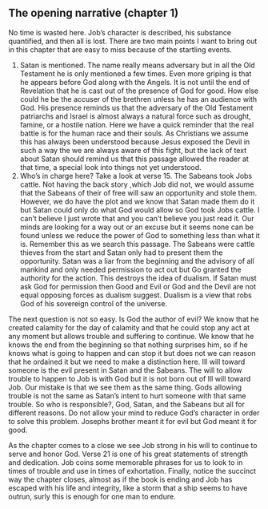 ## The opening narrative (chapter 1)

No time is wasted here. Job’s character is described, his substance quantified, and then all is lost. There are two main points I want to bring out in this chapter that are easy to miss because of the startling events. 

1. Satan is mentioned. The name really means adversary but in all the Old Testament he is only mentioned a few times. Even more griping is that he appears before God along with the Angels. It is not until the end of Revelation that he is cast out of the presence of God for good. How else could he be the accuser of the brethren unless he has an audience with God. His presence reminds us that the adversary of the Old Testament patriarchs and Israel is almost always a natural force such as drought, famine, or a hostile nation. Here we have a quick reminder that the real battle is for the human race and their souls. As Christians we assume this has always been understood because Jesus exposed the Devil in such a way the we are always aware of this fight, but the lack of text about Satan should remind us that this passage allowed the reader at that time, a special look into things not yet understood.
2. Who’s in charge here? Take a look at verse 15. The Sabeans took Jobs cattle. Not having the back story ,which Job did not, we would assume that the Sabeans of their of free will saw an opportunity and stole them. However, we do have the plot and we know that Satan made them do it but Satan could only do what God would allow so God took Jobs cattle. I can’t believe I just wrote that and you can’t believe you just read it. Our minds are looking for a way out or an excuse but it seems none can be found unless we reduce the power of God to something less than what it is. Remember this as we search this passage. The Sabeans were cattle thieves from the start and Satan only had to present them the opportunity. Satan was a liar from the beginning and the advisory of all mankind and only needed permission to act out but Go granted the authority for the action. This destroys the idea of dualism. If Satan must ask God for permission then Good and Evil or God and the Devil are not equal opposing forces as dualism suggest. Dualism is a view that robs God of his sovereign control of the universe. 

The next question is not so easy. Is God the author of evil? We know that he created calamity for the day of calamity and that he could stop any act at any moment but allows trouble and suffering to continue. We know that he knows the end from the beginning so that nothing surprises him, so if he knows what is going to happen and can stop it but does not we can reason that he ordained it but we need to make a distinction here. Ill will toward someone is the evil present in Satan and the Sabeans. The will to allow trouble to happen to Job is with God but it is not born out of Ill will toward Job. Our mistake is that we see them as the same thing. Gods allowing trouble is not the same as Satan’s intent to hurt someone with that same trouble. So who is responsible?, God, Satan, and the Sabeans but all for different reasons. Do not allow your mind to reduce God’s character in order to solve this problem. Josephs brother meant it for evil but God meant it for good.   

As the chapter comes to a close we see Job strong in his will to continue to serve and honor God. Verse 21 is one of his great statements of strength and dedication. Job coins some memorable phrases for us to look to in times of trouble and use in times of exhortation. Finally, notice the succinct way the chapter closes, almost as if the book is ending and Job has escaped with his life and integrity, like a storm that a ship seems to have outrun, surly this is enough for one man to endure.